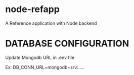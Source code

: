 # node-refapp
A Reference application with Node backend

# DATABASE CONFIGURATION
Update Mongodb URL in .env file

Ex: DB_CONN_URL=mongodb+srv:.....
